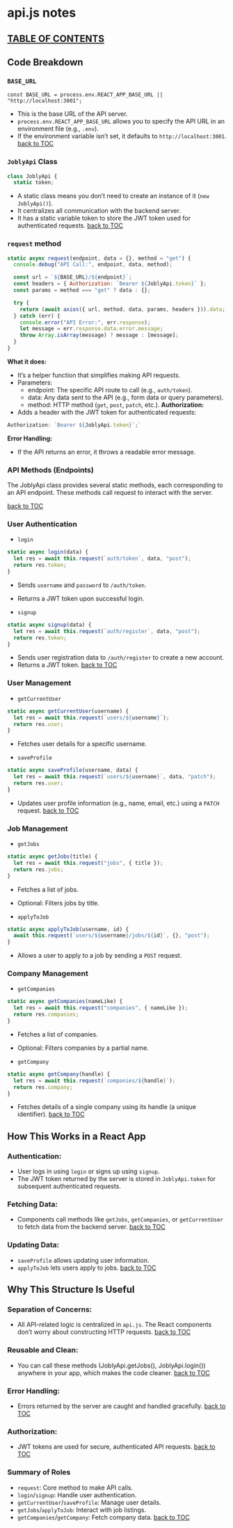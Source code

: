 # api.js notes
## [TABLE OF CONTENTS](#table-of-contents)

## Code Breakdown
### `BASE_URL`
`const BASE_URL = process.env.REACT_APP_BASE_URL || "http://localhost:3001";`
- This is the base URL of the API server.
- `process.env.REACT_APP_BASE_URL` allows you to specify the API URL in an environment file (e.g., `.env`).
- If the environment variable isn’t set, it defaults to `http://localhost:3001`.
[back to TOC](#table-of-contents)

### `JoblyApi` Class
```javascript
class JoblyApi {
  static token;
```

- A static class means you don’t need to create an instance of it (`new JoblyApi()`).
- It centralizes all communication with the backend server.
- It has a static variable token to store the JWT token used for authenticated requests.
[back to TOC](#table-of-contents)

### `request` method
```javascript
static async request(endpoint, data = {}, method = "get") {
  console.debug("API Call:", endpoint, data, method);

  const url = `${BASE_URL}/${endpoint}`;
  const headers = { Authorization: `Bearer ${JoblyApi.token}` };
  const params = method === "get" ? data : {};

  try {
    return (await axios({ url, method, data, params, headers })).data;
  } catch (err) {
    console.error("API Error:", err.response);
    let message = err.response.data.error.message;
    throw Array.isArray(message) ? message : [message];
  }
}
```

**What it does:**
- It’s a helper function that simplifies making API requests.
- Parameters:
    - endpoint: The specific API route to call (e.g., `auth/token`).
    - data: Any data sent to the API (e.g., form data or query parameters).
    - method: HTTP method (`get`, `post`, `patch`, etc.).
**Authorization:**
- Adds a header with the JWT token for authenticated requests:
```javascript
Authorization: `Bearer ${JoblyApi.token}`;`
```

**Error Handling:**
- If the API returns an error, it throws a readable error message.

### API Methods (Endpoints)
The JoblyApi class provides several static methods, each corresponding to an API endpoint. These methods call request to interact with the server.

[back to TOC](#table-of-contents)

### User Authentication
- `login`

```javascript
static async login(data) {
  let res = await this.request(`auth/token`, data, "post");
  return res.token;
}
```

- Sends `username` and `password` to `/auth/token`.

- Returns a JWT token upon successful login.

- `signup`

```javascript
static async signup(data) {
  let res = await this.request(`auth/register`, data, "post");
  return res.token;
}
```

- Sends user registration data to `/auth/register` to create a new account.
- Returns a JWT token.
[back to TOC](#table-of-contents)

### User Management
- `getCurrentUser`
```javascript
static async getCurrentUser(username) {
  let res = await this.request(`users/${username}`);
  return res.user;
}
```
- Fetches user details for a specific username.

- `saveProfile`

```javascript
static async saveProfile(username, data) {
  let res = await this.request(`users/${username}`, data, "patch");
  return res.user;
}
```
- Updates user profile information (e.g., name, email, etc.) using a `PATCH` request.
[back to TOC](#table-of-contents)

### Job Management
- `getJobs`
```javascript
static async getJobs(title) {
  let res = await this.request("jobs", { title });
  return res.jobs;
}
```
- Fetches a list of jobs.

- Optional: Filters jobs by title.

- `applyToJob`

```javascript
static async applyToJob(username, id) {
  await this.request(`users/${username}/jobs/${id}`, {}, "post");
}
```
- Allows a user to apply to a job by sending a `POST` request.

### Company Management
- `getCompanies`
```javascript
static async getCompanies(nameLike) {
  let res = await this.request("companies", { nameLike });
  return res.companies;
}
```
- Fetches a list of companies.

- Optional: Filters companies by a partial name.

- `getCompany`

```javascript
static async getCompany(handle) {
  let res = await this.request(`companies/${handle}`);
  return res.company;
}
```

- Fetches details of a single company using its handle (a unique identifier).
[back to TOC](#table-of-contents)

## How This Works in a React App
### Authentication:
- User logs in using `login` or signs up using `signup`.
- The JWT token returned by the server is stored in `JoblyApi.token` for subsequent authenticated requests.

### Fetching Data:
- Components call methods like `getJobs`, `getCompanies`, or `getCurrentUser` to fetch data from the backend server.
[back to TOC](#table-of-contents)

### Updating Data:
- `saveProfile` allows updating user information.
- `applyToJob` lets users apply to jobs.
[back to TOC](#table-of-contents)

## Why This Structure Is Useful
### Separation of Concerns:
- All API-related logic is centralized in `api.js`. The React components don’t worry about constructing HTTP requests.
[back to TOC](#table-of-contents)

### Reusable and Clean:
- You can call these methods (JoblyApi.getJobs(), JoblyApi.login()) anywhere in your app, which makes the code cleaner.
[back to TOC](#table-of-contents)

### Error Handling:
- Errors returned by the server are caught and handled gracefully.
[back to TOC](#table-of-contents)

### Authorization:
- JWT tokens are used for secure, authenticated API requests.
[back to TOC](#table-of-contents)

### Summary of Roles
- `request`: Core method to make API calls.
- `login`/`signup`: Handle user authentication.
- `getCurrentUser`/`saveProfile`: Manage user details.
- `getJobs`/`applyToJob`: Interact with job listings.
- `getCompanies`/`getCompany`: Fetch company data.
[back to TOC](#table-of-contents)